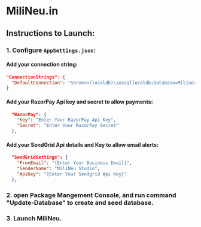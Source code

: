 # MiliNeu.in

## Instructions to Launch:

### 1. Configure `AppSettings.json`:

#### Add your connection string:
```json
"ConnectionStrings": {
  "DefaultConnection": "Server=(localdb)\\mssqllocaldb;Database=Milineu;Trusted_Connection=True;MultipleActiveResultSets=true"
}
```
#### Add your RazorPay Api key and secret to allow payments:
```json
  "RazorPay": {
    "Key": "Enter Your RazorPay Api Key",
    "Secret": "Enter Your RazorPay Secret"
  },
```
#### Add your SendGrid Api details and Key to allow email alerts:
```json
  "SendGridSettings": {
    "FromEmail": "{Enter Your Business Email}",
    "SenderName": "MiliNeu Studio",
    "ApiKey": "{Enter Your Sendgrid Api Key}"
  },
```
### 2. open Package Mangement Console, and run command "Update-Database" to create and seed database.

### 3. Launch MiliNeu.
